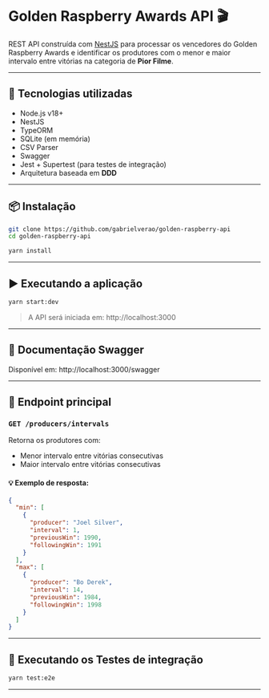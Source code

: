 # Golden Raspberry Awards API 🎬

REST API construída com [NestJS](https://nestjs.com/) para processar os vencedores do Golden Raspberry Awards e identificar os produtores com o menor e maior intervalo entre vitórias na categoria de **Pior Filme**.

---

## 🚀 Tecnologias utilizadas

- Node.js v18+
- NestJS
- TypeORM
- SQLite (em memória)
- CSV Parser
- Swagger
- Jest + Supertest (para testes de integração)
- Arquitetura baseada em **DDD**
---

## 📦 Instalação

```bash
git clone https://github.com/gabrielverao/golden-raspberry-api
cd golden-raspberry-api

yarn install
```

---

## ▶️ Executando a aplicação

```bash
yarn start:dev
```

> A API será iniciada em: http://localhost:3000

---

## 📄 Documentação Swagger

Disponível em:
http://localhost:3000/swagger

---

## 📂 Endpoint principal

### `GET /producers/intervals`

Retorna os produtores com:

- Menor intervalo entre vitórias consecutivas
- Maior intervalo entre vitórias consecutivas

#### 💡 Exemplo de resposta:
```json
{
  "min": [
    {
      "producer": "Joel Silver",
      "interval": 1,
      "previousWin": 1990,
      "followingWin": 1991
    }
  ],
  "max": [
    {
      "producer": "Bo Derek",
      "interval": 14,
      "previousWin": 1984,
      "followingWin": 1998
    }
  ]
}
```

---

## 🧪 Executando os Testes de integração

```bash
yarn test:e2e
```

---


